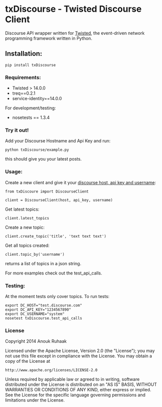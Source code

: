 # txDiscourse - Twisted Discourse Client

Discourse API wrapper written for [Twisted](https://twistedmatrix.com/trac/), the event-driven network programming framework written in Python.

## Installation:

	pip install txDiscourse

### Requirements:

 - Twisted > 14.0.0
 - treq==0.2.1
 - service-identity==14.0.0
 
For development/testing:
 - nosetests == 1.3.4

### Try it out!
Add your Discourse Hostname and Api Key and run:

	python txDiscourse/example.py

this should give you your latest posts.

### Usage:

Create a new client and give it your [discourse host, api key and username](https://meta.discourse.org/t/using-discourse-api/17587):
	
	from txDiscoure import DiscourseClient

	client = DiscourseClient(host, api_key, username)

Get latest topics:

	client.latest_topics

Create a new topic:

	client.create_topic('title', 'text text text')

Get all topics created:
	
	client.topic_by('username')

returns a list of topics in a json string.

For more examples check out the test_api_calls.

### Testing:

At the moment tests only cover topics. To run tests:

    export DC_HOST="test.discourse.com"
    export DC_API_KEY="1234567890"
    export DC_USERNAME="system"
    nosetest txDiscourse.test_api_calls


### License

Copyright 2014 Anouk Ruhaak

Licensed under the Apache License, Version 2.0 (the "License");
you may not use this file except in compliance with the License.
You may obtain a copy of the License at

    http://www.apache.org/licenses/LICENSE-2.0

Unless required by applicable law or agreed to in writing, software
distributed under the License is distributed on an "AS IS" BASIS,
WITHOUT WARRANTIES OR CONDITIONS OF ANY KIND, either express or implied.
See the License for the specific language governing permissions and
limitations under the License.